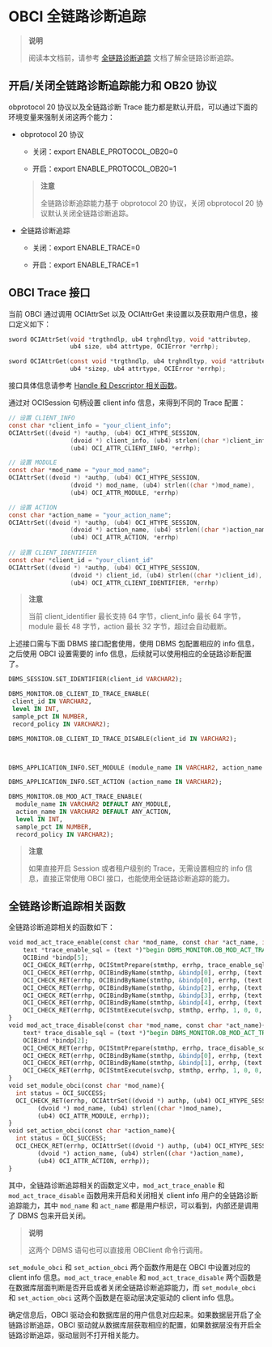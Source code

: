 # OBCI 全链路诊断追踪

> **说明**
>
> 阅读本文档前，请参考 [全链路诊断追踪](1.full-link-introduction.md) 文档了解全链路诊断追踪。

## 开启/关闭全链路诊断追踪能力和 OB20 协议

obprotocol 20 协议以及全链路诊断 Trace 能力都是默认开启，可以通过下面的环境变量来强制关闭这两个能力：

* obprotocol 20 协议
  
  * 关闭：export ENABLE_PROTOCOL_OB20=0
  
  * 开启：export ENABLE_PROTOCOL_OB20=1
  
  > **注意**
  >
  > 全链路诊断追踪能力基于 obprotocol 20 协议，关闭 obprotocol 20 协议默认关闭全链路诊断追踪。

* 全链路诊断追踪
  
  * 关闭：export ENABLE_TRACE=0
  
  * 开启：export ENABLE_TRACE=1

## OBCI Trace 接口

当前 OBCI 通过调用 OCIAttrSet 以及 OCIAttrGet 来设置以及获取用户信息，接口定义如下：

```C
sword OCIAttrSet(void *trgthndlp, ub4 trghndltyp, void *attributep,
                 ub4 size, ub4 attrtype, OCIError *errhp);

sword OCIAttrGet(const void *trgthndlp, ub4 trghndltyp, void *attributep,
                 ub4 *sizep, ub4 attrtype, OCIError *errhp);
```

接口具体信息请参考 [Handle 和 Descriptor 相关函数](../8.reference-function/2.handle-and-descriptor-functions.md)。

通过对 OCISession 句柄设置 client info 信息，来得到不同的 Trace 配置：

```C
// 设置 CLIENT_INFO
const char *client_info = "your_client_info";
OCIAttrSet((dvoid *) *authp, (ub4) OCI_HTYPE_SESSION,
                 (dvoid *) client_info, (ub4) strlen((char *)client_info),
                 (ub4) OCI_ATTR_CLIENT_INFO, *errhp);

// 设置 MODULE
const char *mod_name = "your_mod_name";
OCIAttrSet((dvoid *) *authp, (ub4) OCI_HTYPE_SESSION,
                 (dvoid *) mod_name, (ub4) strlen((char *)mod_name),
                 (ub4) OCI_ATTR_MODULE, *errhp)

// 设置 ACTION
const char *action_name = "your_action_name";
OCIAttrSet((dvoid *) *authp, (ub4) OCI_HTYPE_SESSION,
                 (dvoid *) action_name, (ub4) strlen((char *)action_name),
                 (ub4) OCI_ATTR_ACTION, *errhp)
    
// 设置 CLIENT_IDENTIFIER
const char *client_id = "your_client_id"
OCIAttrSet((dvoid *) *authp, (ub4) OCI_HTYPE_SESSION,
                 (dvoid *) client_id, (ub4) strlen((char *)client_id),
                 (ub4) OCI_ATTR_CLIENT_IDENTIFIER, *errhp)
```

> **注意**
>
> 当前 client_identifier 最长支持 64 字节，client_info 最长 64 字节，module 最长 48 字节，action 最长 32 字节，超过会自动截断。

上述接口需与下面 DBMS 接口配套使用，使用 DBMS 包配置相应的 info 信息，之后使用 OBCI 设置需要的 info 信息，后续就可以使用相应的全链路诊断配置了。

```SQL
DBMS_SESSION.SET_IDENTIFIER(client_id VARCHAR2);

DBMS_MONITOR.OB_CLIENT_ID_TRACE_ENABLE(
 client_id IN VARCHAR2,
 level IN INT,
 sample_pct IN NUMBER,
 record_policy IN VARCHAR2);

DBMS_MONITOR.OB_CLIENT_ID_TRACE_DISABLE(client_id IN VARCHAR2);



DBMS_APPLICATION_INFO.SET_MODULE (module_name IN VARCHAR2, action_name IN VARCHAR2); 

DBMS_APPLICATION_INFO.SET_ACTION (action_name IN VARCHAR2); 

DBMS_MONITOR.OB_MOD_ACT_TRACE_ENABLE(
  module_name IN VARCHAR2 DEFAULT ANY_MODULE,
  action_name IN VARCHAR2 DEFAULT ANY_ACTION,
  level IN INT,
  sample_pct IN NUMBER,
  record_policy IN VARCHAR2);
```

> **注意**
>
> 如果直接开启 Session 或者租户级别的 Trace，无需设置相应的 info 信息，直接正常使用 OBCI 接口，也能使用全链路诊断追踪的能力。

## 全链路诊断追踪相关函数

全链路诊断追踪相关的函数如下：

```sql
void mod_act_trace_enable(const char *mod_name, const char *act_name, int level, double sample_pct, const char *record_policy){
    text *trace_enable_sql = (text *)"begin DBMS_MONITOR.OB_MOD_ACT_TRACE_ENABLE(:mod_name, :act_name, :level,:sample_pct,:record_policy);end;";
    OCIBind *bindp[5];
    OCI_CHECK_RET(errhp, OCIStmtPrepare(stmthp, errhp, trace_enable_sql, strlen((char *)trace_enable_sql), OCI_NTV_SYNTAX, OCI_DEFAULT));
    OCI_CHECK_RET(errhp, OCIBindByName(stmthp, &bindp[0], errhp, (text *) ":mod_name", strlen(":mod_name"),(void *)mod_name, strlen(mod_name)+1, SQLT_STR, (dvoid *) 0, (ub2 *) 0, (ub2 *) 0, 0, (ub4 *) 0, OCI_DEFAULT ) );
    OCI_CHECK_RET(errhp, OCIBindByName(stmthp, &bindp[0], errhp, (text *) ":act_name", strlen(":act_name"),(void *)act_name, strlen(act_name)+1, SQLT_STR, (dvoid *) 0, (ub2 *) 0, (ub2 *) 0, 0, (ub4 *) 0, OCI_DEFAULT ) );
    OCI_CHECK_RET(errhp, OCIBindByName(stmthp, &bindp[2], errhp, (text *) ":level", strlen(":level"), &level, sizeof(int), SQLT_INT, (dvoid *) 0, (ub2 *) 0, (ub2 *) 0, 0, (ub4 *) 0, OCI_DEFAULT ) );
    OCI_CHECK_RET(errhp, OCIBindByName(stmthp, &bindp[3], errhp, (text *) ":sample_pct", strlen(":sample_pct"),&sample_pct, sizeof(double), SQLT_FLT, (dvoid *) 0, (ub2 *) 0, (ub2 *) 0, 0, (ub4 *) 0, OCI_DEFAULT ) );
    OCI_CHECK_RET(errhp, OCIBindByName(stmthp, &bindp[4], errhp, (text *) ":record_policy", strlen(":record_policy"), (void *)record_policy, strlen(record_policy)+1, SQLT_STR, (dvoid *) 0, (ub2 *) 0, (ub2 *) 0, 0, (ub4 *) 0, OCI_DEFAULT ) );
    OCI_CHECK_RET(errhp, OCIStmtExecute(svchp, stmthp, errhp, 1, 0, 0, 0, OCI_DEFAULT));
}
void mod_act_trace_disable(const char *mod_name, const char *act_name){
    text* trace_disable_sql = (text *)"begin DBMS_MONITOR.OB_MOD_ACT_TRACE_DISABLE(:mod_name, :act_name);end;";
    OCIBind *bindp[2];
    OCI_CHECK_RET(errhp, OCIStmtPrepare(stmthp, errhp, trace_disable_sql, strlen((char *)trace_disable_sql), OCI_NTV_SYNTAX, OCI_DEFAULT));
    OCI_CHECK_RET(errhp, OCIBindByName(stmthp, &bindp[0], errhp, (text *) ":mod_name", strlen(":mod_name"), (void *)mod_name, strlen(mod_name)+1, SQLT_STR, (dvoid *) 0, (ub2 *) 0, (ub2 *) 0, 0, (ub4 *) 0, OCI_DEFAULT ) );
    OCI_CHECK_RET(errhp, OCIBindByName(stmthp, &bindp[1], errhp, (text *) ":act_name", strlen(":act_name"), (void *)act_name, strlen(act_name)+1, SQLT_STR, (dvoid *) 0, (ub2 *) 0, (ub2 *) 0, 0, (ub4 *) 0, OCI_DEFAULT ) );
    OCI_CHECK_RET(errhp, OCIStmtExecute(svchp, stmthp, errhp, 1, 0, 0, 0, OCI_DEFAULT));
}
void set_module_obci(const char *mod_name){
  int status = OCI_SUCCESS;
  OCI_CHECK_RET(errhp, OCIAttrSet((dvoid *) authp, (ub4) OCI_HTYPE_SESSION,
        (dvoid *) mod_name, (ub4) strlen((char *)mod_name),
        (ub4) OCI_ATTR_MODULE, errhp));
}
void set_action_obci(const char *action_name){
  int status = OCI_SUCCESS;
  OCI_CHECK_RET(errhp, OCIAttrSet((dvoid *) authp, (ub4) OCI_HTYPE_SESSION,
        (dvoid *) action_name, (ub4) strlen((char *)action_name),
        (ub4) OCI_ATTR_ACTION, errhp));
}
```

其中，全链路诊断追踪相关的函数定义中，`mod_act_trace_enable` 和 `mod_act_trace_disable` 函数用来开启和关闭相关 client info 用户的全链路诊断追踪能力，其中 `mod_name` 和 `act_name` 都是用户标识，可以看到，内部还是调用了 DBMS 包来开启关闭。

> **说明**
>
> 这两个 DBMS 语句也可以直接用 OBClient 命令行调用。

`set_module_obci` 和 `set_action_obci` 两个函数作用是在 OBCI 中设置对应的 client info 信息。`mod_act_trace_enable` 和 `mod_act_trace_disable` 两个函数是在数据库层面判断是否开启或者关闭全链路诊断追踪能力，而 `set_module_obci` 和 `set_action_obci` 这两个函数是在驱动层决定驱动的 client info 信息。

确定信息后，OBCI 驱动会和数据库层的用户信息对应起来。如果数据层开启了全链路诊断追踪，OBCI 驱动就从数据库层获取相应的配置，如果数据层没有开启全链路诊断追踪，驱动层则不打开相关能力。
